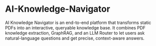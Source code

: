 # AI-Knowledge-Navigator
AI Knowledge Navigator is an end-to-end platform that transforms static PDFs into an interactive, queryable knowledge base. It combines PDF knowledge extraction, GraphRAG, and an LLM Router to let users ask natural-language questions and get precise, context-aware answers.
